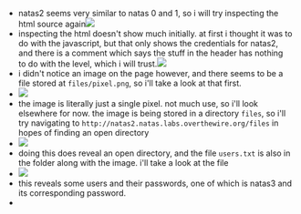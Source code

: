 - natas2 seems very similar to natas 0 and 1, so i will try inspecting the html source again![](https://remnote-user-data.s3.amazonaws.com/TebBebreOcG_Cr2d1D7ureIJ8eoW1s60zeIGXjPKw2E7VHRauUNVBMdrWHqLxeGagSbUi2mmtKYkkKR35PxYzfYfICI7QPelQm-0nechdsuFgUFltNmI53IH2dZTSvJv.png)
- inspecting the html doesn't show much initially. at first i thought it was to do with the javascript, but that only shows the credentials for natas2, and there is a comment which says the stuff in the header has nothing to do with the level, which i will trust.![](https://remnote-user-data.s3.amazonaws.com/nM5-4MiVH6Iphy3y8grJSTnUFg35FheEm-dtoVjUIKiWY_MFNVf_DUdcFDj1jFDz0-4xURpGqQiyWJaTnHapxytoiixBLEFbe_eO6uetwrr8D1vpiya50I2cMuakUyeI.png)
- i didn't notice an image on the page however, and there seems to be a file stored at `files/pixel.png`, so i'll take a look at that first.
- ![](https://remnote-user-data.s3.amazonaws.com/vgNiN_3aAj8mSUGkV_Uuk5gdRU82_1NekxkAQ20Gskfj914NkG2wEAZP_zwicFjz4xJSsIMSzD_BPy1IT5bjJXOlVpYXNZ9uHXiTHIvUhJOXMhMQmH-C95JYuzibTzjz.png)
- the image is literally just a single pixel. not much use, so i'll look elsewhere for now. the image is being stored in a directory `files`, so i'll try navigating to `http://natas2.natas.labs.overthewire.org/files` in hopes of finding an open directory
- ![](https://remnote-user-data.s3.amazonaws.com/MFlGFYHzbu5q1NJHXGbaNOyewYebnnoM6pFNin451DbwaGsTlFfJfoJ7eGRPb--8s-D6QGqXG1Ur0JmIH5GfdWuH_0gLKX_BOfwTRZdI_nT1ZPvcTsUJq8vQ3xK0uFxg.png)
- doing this does reveal an open directory, and the file `users.txt` is also in the folder along with the image. i'll take a look at the file
- ![](https://remnote-user-data.s3.amazonaws.com/YdG75Q1xe4AeUdpkv4XHrRBDn7V5-D5Kr_pe1l5oxBiy-op2tMEksSGWq3DyPjqJ-BwbzMQ81LUg85TMslt8CgB7xmfYRYKBR_Zh7Qo1pykef5u9sdS6zloQp8MYVz4R.png)
- this reveals some users and their passwords, one of which is natas3 and its corresponding password.
- 
